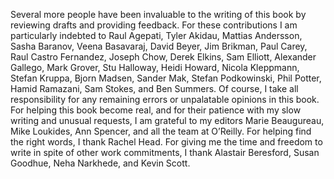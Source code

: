 Several more people have been invaluable to the writing of this book by reviewing drafts and
providing feedback. For these contributions I am particularly indebted to
Raul Agepati,
Tyler Akidau,
Mattias Andersson,
Sasha Baranov,
Veena Basavaraj,
David Beyer,
Jim Brikman,
Paul Carey,
Raul Castro Fernandez,
Joseph Chow,
Derek Elkins,
Sam Elliott,
Alexander Gallego,
Mark Grover,
Stu Halloway,
Heidi Howard,
Nicola Kleppmann,
Stefan Kruppa,
Bjorn Madsen,
Sander Mak,
Stefan Podkowinski,
Phil Potter,
Hamid Ramazani,
Sam Stokes, and
Ben Summers.
Of course, I take all responsibility for any remaining errors or unpalatable opinions in this book. For helping this book become real, and for their patience with my slow writing and unusual requests,
I am grateful to my editors Marie Beaugureau, Mike Loukides, Ann Spencer, and all the team at
O’Reilly. For helping find the right words, I thank Rachel Head. For giving me the time and freedom to write in spite of other work commitments, I thank
Alastair Beresford, Susan Goodhue, Neha Narkhede, and Kevin Scott.